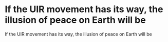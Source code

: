 # If the UIR movement has its way, the illusion of peace on Earth will be

If the UIR movement has its way, the illusion of peace on Earth will be